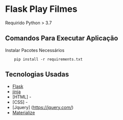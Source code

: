 # Flask Play Filmes
Requirido Python > 3.7
## Comandos Para Executar Aplicação
Instalar Pacotes Necessários
```
	pip install -r requirements.txt
```

## Tecnologias Usadas
- [Flask](https://flask.palletsprojects.com/en/2.0.x/)
- [jinja](https://jinja.palletsprojects.com/en/3.0.x/)
- [HTML] -
- [CSS] -
- [Jquery] (https://jquery.com/)
- [Materialize](https://materializecss.com/)
